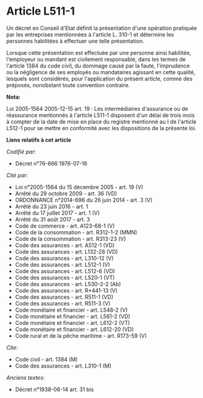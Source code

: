 # Article L511-1

Un décret en Conseil d'Etat définit la présentation d'une opération pratiquée par les entreprises mentionnées à l'article L.
310-1 et détermine les personnes habilitées à effectuer une telle présentation.

Lorsque cette présentation est effectuée par une personne ainsi habilitée, l'employeur ou mandant est civilement responsable,
dans les termes de l'article 1384 du code civil, du dommage causé par la faute, l'imprudence ou la négligence de ses employés
ou mandataires agissant en cette qualité, lesquels sont considérés, pour l'application du présent article, comme des
préposés, nonobstant toute convention contraire.

**Nota:**

Loi 2005-1564 2005-12-15 art. 19 : Les intermédiaires d'assurance ou de réassurance mentionnés à l'article L511-1 disposent
d'un délai de trois mois à compter de la date de mise en place du registre mentionné au I de l'article L512-1 pour se mettre
en conformité avec les dispositions de la présente loi.

**Liens relatifs à cet article**

_Codifié par_:

  - Décret n°76-666 1976-07-16

_Cité par_:

  - Loi n°2005-1564 du 15 décembre 2005 - art. 19 (V)
  - Arrêté du 29 octobre 2009 - art. 36 (VD)
  - ORDONNANCE n°2014-696 du 26 juin 2014 - art. 3 (V)
  - Arrêté du 23 juin 2016 - art. 1
  - Arrêté du 17 juillet 2017 - art. 1 (V)
  - Arrêté du 31 août 2017 - art. 3
  - Code de commerce - art. A123-68-1 (V)
  - Code de la consommation - art. R312-1-2 (MMN)
  - Code de la consommation - art. R313-23 (V)
  - Code des assurances - art. A512-1 (VD)
  - Code des assurances - art. L132-28 (VD)
  - Code des assurances - art. L310-12 (V)
  - Code des assurances - art. L512-1 (V)
  - Code des assurances - art. L512-6 (VD)
  - Code des assurances - art. L520-1 (VT)
  - Code des assurances - art. L530-2-2 (Ab)
  - Code des assurances - art. R*441-13 (V)
  - Code des assurances - art. R511-1 (VD)
  - Code des assurances - art. R511-3 (V)
  - Code monétaire et financier - art. L548-2 (V)
  - Code monétaire et financier - art. L561-2 (VD)
  - Code monétaire et financier - art. L612-2 (VT)
  - Code monétaire et financier - art. L612-20 (VD)
  - Code rural et de la pêche maritime - art. R173-59 (V)

_Cite_:

  - Code civil - art. 1384 (M)
  - Code des assurances - art. L310-1 (M)

_Anciens textes_:

  - Décret n°1938-06-14 art. 31 bis
